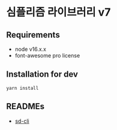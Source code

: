 # 심플리즘 라이브러리 v7

## Requirements

* node v16.x.x
* font-awesome pro license

## Installation for dev

    yarn install

## READMEs

* [sd-cli](packages/sd-cli/README.md)
